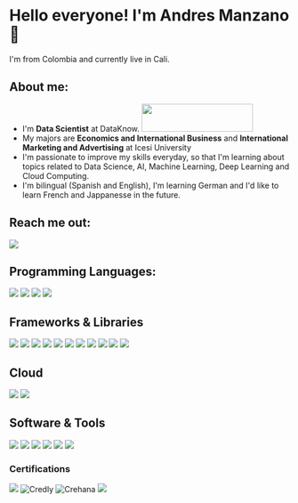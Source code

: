 # Hello everyone! I'm Andres Manzano👋
I'm from Colombia and currently live in Cali.

## About me:
- I'm **Data Scientist** at DataKnow. <img src="https://user-images.githubusercontent.com/97210256/208346602-14085738-2e73-4f7d-92ad-edc54a0b7f65.png" width="200" height="50">
- My majors are **Economics and International Business** and **International Marketing and Advertising** at Icesi University
- I'm passionate to improve my skills everyday, so that I'm learning about topics related to Data Science, AI, Machine Learning, Deep Learning and Cloud Computing.
- I'm bilingual (Spanish and English), I'm learning German and I'd like to learn French and Jappanesse in the future.

## Reach me out:

[![](https://img.shields.io/badge/linkedin-%230077B5.svg?style=for-the-badge&logo=linkedin)](https://www.linkedin.com/in/andres-manzano/)

## Programming Languages:

![](https://img.shields.io/badge/Python-FFD43B?style=for-the-badge&logo=python&logoColor=blue) ![](https://img.shields.io/badge/R-276DC3?style=for-the-badge&logo=r&logoColor=white) ![](https://img.shields.io/badge/MySQL-005C84?style=for-the-badge&logo=mysql&logoColor=white) ![](https://img.shields.io/badge/PostgreSQL-316192?style=for-the-badge&logo=postgresql&logoColor=white)

## Frameworks & Libraries

![](https://img.shields.io/badge/Apache_Spark-FFFFFF?style=for-the-badge&logo=apachespark&logoColor=#E35A16) ![](https://img.shields.io/badge/conda-342B029.svg?&style=for-the-badge&logo=anaconda&logoColor=white) ![](https://img.shields.io/badge/Jupyter-F37626.svg?&style=for-the-badge&logo=Jupyter&logoColor=white) ![](https://img.shields.io/badge/Keras-FF0000?style=for-the-badge&logo=keras&logoColor=white) ![](https://img.shields.io/badge/Markdown-000000?style=for-the-badge&logo=markdown&logoColor=white) ![](https://img.shields.io/badge/Numpy-777BB4?style=for-the-badge&logo=numpy&logoColor=white) ![](https://img.shields.io/badge/Pandas-2C2D72?style=for-the-badge&logo=pandas&logoColor=white) ![](https://img.shields.io/badge/Plotly-239120?style=for-the-badge&logo=plotly&logoColor=white) ![](https://img.shields.io/badge/PyTorch-EE4C2C?style=for-the-badge&logo=pytorch&logoColor=white) ![](https://img.shields.io/badge/TensorFlow-FF6F00?style=for-the-badge&logo=tensorflow&logoColor=white) ![](https://img.shields.io/badge/scikit_learn-F7931E?style=for-the-badge&logo=scikit-learn&logoColor=white)

## Cloud

![](https://img.shields.io/badge/microsoft%20azure-0089D6?style=for-the-badge&logo=microsoft-azure&logoColor=white) ![](https://img.shields.io/badge/Amazon_AWS-FF9900?style=for-the-badge&logo=amazonaws&logoColor=white)

## Software & Tools

![](https://img.shields.io/badge/Databricks-FF3621?style=for-the-badge&logo=Databricks&logoColor=white) ![](https://img.shields.io/badge/GIT-E44C30?style=for-the-badge&logo=git&logoColor=white) ![](https://img.shields.io/badge/Microsoft_Excel-217346?style=for-the-badge&logo=microsoft-excel&logoColor=white) ![](https://img.shields.io/badge/Microsoft_PowerPoint-B7472A?style=for-the-badge&logo=microsoft-powerpoint&logoColor=white) ![](https://img.shields.io/badge/Microsoft_Word-2B579A?style=for-the-badge&logo=microsoft-word&logoColor=white) ![](https://img.shields.io/badge/Visual_Studio_Code-0078D4?style=for-the-badge&logo=visual%20studio%20code&logoColor=white) 

### Certifications

![](https://img.shields.io/badge/Coursera-0056D2?style=for-the-badge&logo=Coursera&logoColor=white=) ![Credly](https://img.shields.io/static/v1?style=for-the-badge&message=Credly&color=FF6B00&logo=Credly&logoColor=FFFFFF&label=) ![Crehana](https://img.shields.io/static/v1?style=for-the-badge&message=Crehana&color=4B22F4&logo=Crehana&logoColor=FFFFFF&label=) ![](https://img.shields.io/badge/Udemy-EC5252?style=for-the-badge&logo=Udemy&logoColor=white)
<!---
andres-manzano/andres-manzano is a ✨ special ✨ repository because its `README.md` (this file) appears on your GitHub profile.
You can click the Preview link to take a look at your changes.
--->
